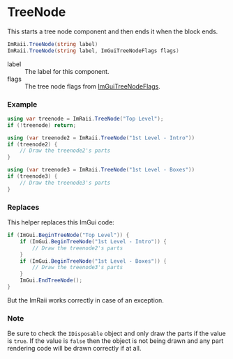 # TreeNode

This starts a tree node component and then ends it when the block ends.

```csharp
ImRaii.TreeNode(string label)
ImRaii.TreeNode(string label, ImGuiTreeNodeFlags flags)
```

<dl>
    <dt>label</dt>
    <dd>The label for this component.</dd>
    <dt>flags</dt>
    <dd>The tree node flags from
    <a href="https://github.com/ImGuiNET/ImGui.NET/blob/master/src/ImGui.NET/Generated/ImGuiTreeNodeFlags.gen.cs">ImGuiTreeNodeFlags</a>.
    </dd>
</dl>

### Example

```csharp
using var treenode = ImRaii.TreeNode("Top Level");
if (!treenode) return;

using (var treenode2 = ImRaii.TreeNode("1st Level - Intro"))
if (treenode2) {
    // Draw the treenode2's parts
}

using (var treenode3 = ImRaii.TreeNode("1st Level - Boxes"))
if (treenode3) {
    // Draw the treenode3's parts
}
```

### Replaces

This helper replaces this ImGui code:

```csharp
if (ImGui.BeginTreeNode("Top Level")) {
    if (ImGui.BeginTreeNode("1st Level - Intro")) {
        // Draw the treenode2's parts
    }
    if (ImGui.BeginTreeNode("1st Level - Boxes")) {
        // Draw the treenode3's parts
    }
    ImGui.EndTreeNode();
}
```

But the ImRaii works correctly in case of an exception.

### Note

Be sure to check the <code>IDisposable</code> object and only draw the parts if
the value is <code>true</code>. If the value is <code>false</code> then the
object is not being drawn and any part rendering code will be drawn correctly if
at all.
